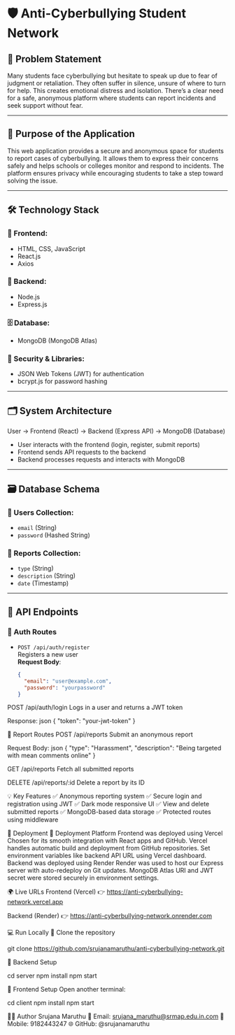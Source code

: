  # 🛡️ Anti-Cyberbullying Student Network

## 🚩 Problem Statement

Many students face cyberbullying but hesitate to speak up due to fear of judgment or retaliation. They often suffer in silence, unsure of where to turn for help. This creates emotional distress and isolation. There’s a clear need for a safe, anonymous platform where students can report incidents and seek support without fear.

---

## 🎯 Purpose of the Application

This web application provides a secure and anonymous space for students to report cases of cyberbullying. It allows them to express their concerns safely and helps schools or colleges monitor and respond to incidents. The platform ensures privacy while encouraging students to take a step toward solving the issue.

---

## 🛠️ Technology Stack

### 🎨 Frontend:
- HTML, CSS, JavaScript
- React.js
- Axios

### 🔧 Backend:
- Node.js
- Express.js

### 🗄️ Database:
- MongoDB (MongoDB Atlas)

### 🔐 Security & Libraries:
- JSON Web Tokens (JWT) for authentication
- bcrypt.js for password hashing

---

## 🗂️ System Architecture

User → Frontend (React) → Backend (Express API) → MongoDB (Database)


- User interacts with the frontend (login, register, submit reports)
- Frontend sends API requests to the backend
- Backend processes requests and interacts with MongoDB

---

## 🗃️ Database Schema

### 👤 Users Collection:
- `email` (String)
- `password` (Hashed String)

### 📝 Reports Collection:
- `type` (String)
- `description` (String)
- `date` (Timestamp)

---

## 🔌 API Endpoints

### 🔐 Auth Routes

- `POST /api/auth/register`  
  Registers a new user  
  **Request Body**:
  ```json
  {
    "email": "user@example.com",
    "password": "yourpassword"
  }

POST /api/auth/login
Logs in a user and returns a JWT token

Response:
json
{
  "token": "your-jwt-token"
}


📝 Report Routes
POST /api/reports
Submit an anonymous report

Request Body:
json
{
  "type": "Harassment",
  "description": "Being targeted with mean comments online"
}

GET /api/reports
Fetch all submitted reports

DELETE /api/reports/:id
Delete a report by its ID

💡 Key Features
✅ Anonymous reporting system
✅ Secure login and registration using JWT
✅ Dark mode responsive UI
✅ View and delete submitted reports
✅ MongoDB-based data storage
✅ Protected routes using middleware


🚀 Deployment
🔷 Deployment Platform
Frontend was deployed using Vercel
Chosen for its smooth integration with React apps and GitHub.
Vercel handles automatic build and deployment from GitHub repositories.
Set environment variables like backend API URL using Vercel dashboard.
Backend was deployed using Render
Render was used to host our Express server with auto-redeploy on Git updates.
MongoDB Atlas URI and JWT secret were stored securely in environment settings.


🌍 Live URLs
Frontend (Vercel)
👉 https://anti-cyberbullying-network.vercel.app

Backend (Render)
👉 https://anti-cyberbullying-network.onrender.com

💻 Run Locally
🔧 Clone the repository

git clone https://github.com/srujanamaruthu/anti-cyberbullying-network.git


🔹 Backend Setup

cd server
npm install
npm start

🔹 Frontend Setup
Open another terminal:

cd client
npm install
npm start

👩‍💻 Author
Srujana Maruthu
📧 Email: srujana_maruthu@srmap.edu.in.com
📱 Mobile: 9182443247
🌐 GitHub: @srujanamaruthu

